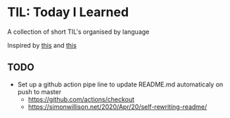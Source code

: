 # TIL: Today I Learned
A collection of short TIL's organised by language

Inspired by [this](https://github.com/simonw/til)
and [this](https://github.com/jbranchaud/til)


## TODO
- Set up a github action pipe line to update README.md automaticaly on push to master
  - https://github.com/actions/checkout
  - https://simonwillison.net/2020/Apr/20/self-rewriting-readme/
